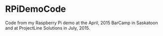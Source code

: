 # RPiDemoCode
Code from my Raspberry Pi demo at the April, 2015 BarCamp in Saskatoon and at ProjectLine Solutions in July, 2015.
